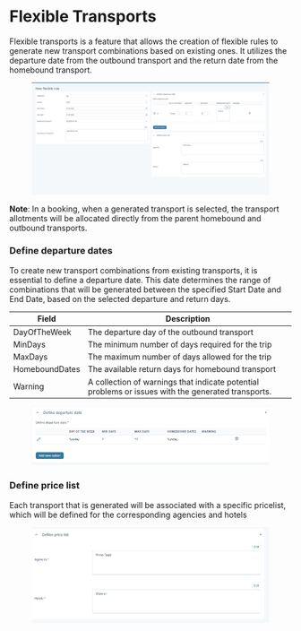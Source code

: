 # Flexible Transports

Flexible transports is a feature that allows the creation of flexible rules to generate new transport combinations based on existing ones. It utilizes the departure date from the outbound transport and the return date from the homebound transport.

<figure><img src=".gitbook/assets/image (136).png" alt=""><figcaption></figcaption></figure>

**Note**: In a booking, when a generated transport is selected, the transport allotments will be allocated directly from the parent homebound and outbound transports.

### Define departure dates

To create new transport combinations from existing transports, it is essential to define a departure date. This date determines the range of combinations that will be generated between the specified Start Date and End Date, based on the selected departure and return days.

| Field          | Description                                                                                        |
| -------------- | -------------------------------------------------------------------------------------------------- |
| DayOfTheWeek   | The departure day of the outbound transport                                                        |
| MinDays        | The minimum number of days required for the trip                                                   |
| MaxDays        | The maximum number of days allowed for the trip                                                    |
| HomeboundDates | The available return days for homebound transport                                                  |
| Warning        | A collection of warnings that indicate potential problems or issues with the generated transports. |

<figure><img src=".gitbook/assets/image (137).png" alt=""><figcaption></figcaption></figure>

### Define price list

Each transport that is generated will be associated with a specific pricelist, which will be defined for the corresponding agencies and hotels

<figure><img src=".gitbook/assets/image (139).png" alt=""><figcaption></figcaption></figure>

